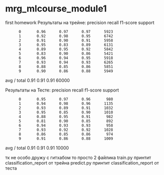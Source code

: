 # mrg_mlcourse_module1
first homework
Результаты на трейне:
             precision    recall  f1-score   support

          0       0.96      0.97      0.97      5923
          1       0.92      0.98      0.95      6742
          2       0.91      0.90      0.91      5958
          3       0.95      0.83      0.89      6131
          4       0.89      0.95      0.92      5842
          5       0.83      0.90      0.86      5421
          6       0.96      0.94      0.95      5918
          7       0.93      0.94      0.93      6265
          8       0.88      0.85      0.86      5851
          9       0.90      0.86      0.88      5949

avg / total       0.91      0.91      0.91     60000



Результаты на Тесте:
             precision    recall  f1-score   support

          0       0.95      0.97      0.96       980
          1       0.94      0.98      0.96      1135
          2       0.93      0.89      0.91      1032
          3       0.95      0.85      0.90      1010
          4       0.88      0.95      0.91       982
          5       0.81      0.90      0.85       892
          6       0.94      0.93      0.93       958
          7       0.93      0.92      0.92      1028
          8       0.86      0.85      0.86       974
          9       0.91      0.86      0.88      1009

avg / total       0.91      0.91      0.91     10000


тк не особо дружу с гитхабом то просто 2 файлика
train.py принтит classification_report от трейна
predict.py принтит classification_report от теста
